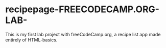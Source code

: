 # recipepage-FREECODECAMP.ORG-LAB-
This is my first lab project with freeCodeCamp.org, a recipe list app made entirely of HTML-basics.
